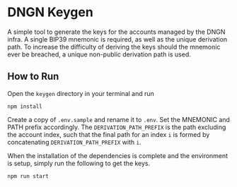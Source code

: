 # DNGN Keygen

A simple tool to generate the keys for the accounts managed by the DNGN infra.
A single BIP39 mnemonic is required, as well as the unique derivation path.
To increase the difficulty of deriving the keys should the mnemonic ever be breached,
a unique non-public derivation path is used.


## How to Run

Open the `keygen` directory in your terminal and run

````shell
npm install
````

Create a copy of `.env.sample` and rename it to `.env`. Set the MNEMONIC and PATH prefix accordingly.
The `DERIVATION_PATH_PREFIX` is the path excluding the account index, such that the final path for
an index `i` is formed by concatenating `DERIVATION_PATH_PREFIX` with `i`.

When the installation of the dependencies is complete and the environment is setup, simply run the following to get the keys.

````shell
npm run start
````